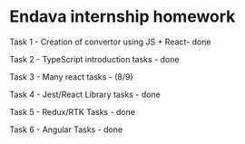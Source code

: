 # Endava internship homework

Task 1 - Creation of convertor using JS + React- done

Task 2 - TypeScript introduction tasks - done

Task 3 - Many react tasks - (8/9)

Task 4 - Jest/React Library tasks - done

Task 5 - Redux/RTK Tasks - done

Task 6 - Angular Tasks - done



